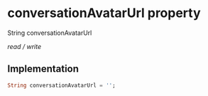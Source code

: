 


# conversationAvatarUrl property







String conversationAvatarUrl
  
_<span class="feature">read / write</span>_






## Implementation

```dart
String conversationAvatarUrl = '';
```







